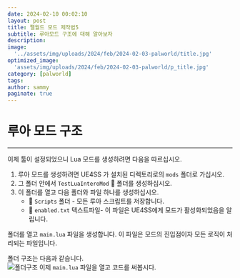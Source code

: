 ```yaml
---
date: 2024-02-10 00:02:10
layout: post
title: 팰월드 모드 제작법5
subtitle: 루아모드 구조에 대해 알아보자
description: 
image: 
  '../assets/img/uploads/2024/feb/2024-02-03-palworld/title.jpg'
optimized_image:    
  'assets/img/uploads/2024/feb/2024-02-03-palworld/p_title.jpg'
category: [palworld]
tags:  
author: sammy
paginate: true
---
```


# 루아 모드 구조 
*****
이제 툴이 설정되었으니 Lua 모드를 생성하려면 다음을 따르십시오.  
1. 루아 모드를 생성하려면 UE4SS 가 설치된 디렉토리로의 `mods` 폴더로 가십시오.
2. 그 폴더 안에서 `TestLuaInteroMod` 📁 폴더를 생성하십시오.
3. 이 폴더를 열고 다음 폴더와 파일 하나를 생성하십시오.
   * 📁 `Scripts` 폴더 - 모든 루아 스크립트를 저장합니다.
   * 📝 `enabled.txt` 텍스트파일- 이 파일은 UE4SS에게 모드가 활성화되었음을 알립니다.

폴더를 열고 `main.lua` 파일을 생성합니다. 이 파일은 모드의 진입점이자 모든 로직이 처리되는 파일입니다.

폴더 구조는 다음과 같습니다.  
![폴더구조](../assets/img/uploads/2024/feb/2024-02-03-palworld/2024-02-10-LuaModStructure/1.folderlogic.png)
이제 `main.lua` 파일을 열고 코드를 써봅시다.

